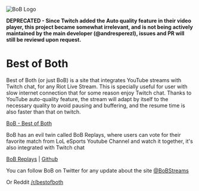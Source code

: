 ![BoB Logo](bob.png)

**DEPRECATED - Since Twitch added the Auto quality feature in their video player, this project became somewhat irrelevant, and is not being actively maintained by the main developer (@andresperezl), issues and PR will still be reviewd upon request.**


# Best of Both

Best of Both (or just BoB) is a site that integrates YouTube streams with Twitch chat, for any Riot Live Stream. This is specially useful for user with slow internet connection that for some reason enjoy Twitch chat. Thanks to YouTube auto-quality feature, the stream will adapt by itself to the necessary quality to avoid pausing and buffering, and the resume time is also faster than that on twitch.

[BoB - Best of Both](http://andresperezl.github.io/bob)

BoB has an evil twin called BoB Replays, where users can vote for their favorite match from LoL eSports Youtube Channel and watch it together, it's also integrated with Twitch chat

[BoB Replays](http://bobreplays.herokuapp.com) | [Github](https://github.com/andresperezl/bobreplays)

You can follow BoB on Twitter for any update about the site [@BoBStreams](https://twitter.com/bobstreams)

Or Reddit [/r/bestofboth](https://www.reddit.com/r/bestofboth)
